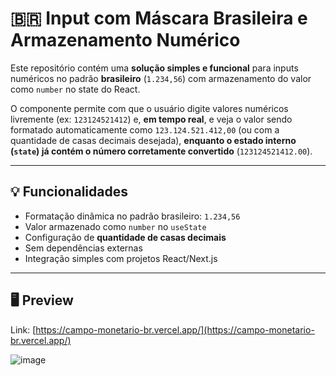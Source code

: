 # 🇧🇷 Input com Máscara Brasileira e Armazenamento Numérico

Este repositório contém uma **solução simples e funcional** para inputs numéricos no padrão **brasileiro** (`1.234,56`) com armazenamento do valor como `number` no state do React.

O componente permite com que o usuário digite valores numéricos livremente (ex: `123124521412`) e, **em tempo real**, e veja o valor sendo formatado automaticamente como `123.124.521.412,00` (ou com a quantidade de casas decimais desejada), **enquanto o estado interno (`state`) já contém o número corretamente convertido** (`123124521412.00`).

---

## 💡 Funcionalidades

- Formatação dinâmica no padrão brasileiro: `1.234,56`
- Valor armazenado como `number` no `useState`
- Configuração de **quantidade de casas decimais**
- Sem dependências externas
- Integração simples com projetos React/Next.js

---

## 🖥️ Preview

Link: [https://campo-monetario-br.vercel.app/](https://campo-monetario-br.vercel.app/)

![image](https://github.com/user-attachments/assets/473a3c62-99b2-451d-a930-f839d966bd1c)
